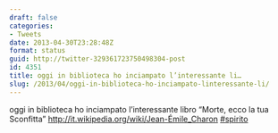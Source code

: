 ```yaml
---
draft: false
categories:
- Tweets
date: 2013-04-30T23:28:48Z
format: status
guid: http://twitter-329361723750498304-post
id: 4351
title: oggi in biblioteca ho inciampato l’interessante li…
slug: /2013/04/oggi-in-biblioteca-ho-inciampato-linteressante-li/
---
```


oggi in biblioteca ho inciampato l’interessante libro “Morte, ecco la tua Sconfitta” http://it.wikipedia.org/wiki/Jean-Émile_Charon [#spirito](http://twitter.com/search?q=%23spirito)